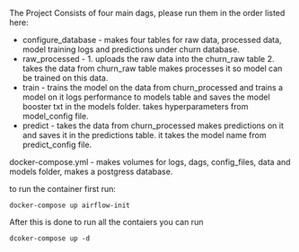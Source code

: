 The Project Consists of four main dags, please run them in the order listed here:
* configure_database - makes four tables for raw data, processed data, model training logs and predictions under churn database.
* raw_processed - 1. uploads the raw data into the churn_raw table 2. takes the data from churn_raw table makes processes it so model can be trained on this data.
* train - trains the model on the data from churn_processed and trains a model on it logs performance to models table and saves the model booster txt in the models folder. takes hyperparameters from model_config file.
* predict - takes the data from churn_processed makes predictions on it and saves it in the predictions table. it takes the model name from predict_config file.

docker-compose.yml - makes volumes for logs, dags, config_files, data and models folder, makes a postgress database.

to run the container first run:
```
docker-compose up airflow-init
```
After this is done to run all the contaiers you can run
```
dcoker-compose up -d
```
